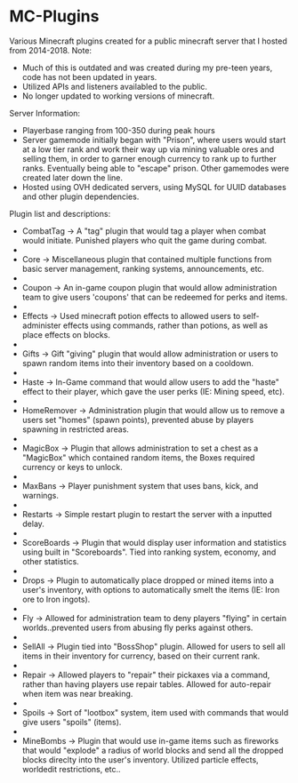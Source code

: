 # MC-Plugins
Various Minecraft plugins created for a public minecraft server that I hosted from 2014-2018.
Note:
- Much of this is outdated and was created during my pre-teen years, code has not been updated in years.
- Utilized APIs and listeners availabled to the public.
- No longer updated to working versions of minecraft.

Server Information: 
- Playerbase ranging from 100-350 during peak hours
- Server gamemode initially began with "Prison", where users would start at a low tier rank and work their way up via mining valuable ores and selling them, in order to garner enough currency to rank up to further ranks. Eventually being able to "escape" prison. Other gamemodes were created later down the line.
- Hosted using OVH dedicated servers, using MySQL for UUID databases and other plugin dependencies.

Plugin list and descriptions:
- CombatTag -> A "tag" plugin that would tag a player when combat would initiate. Punished players who quit the game during combat.
- 
- Core -> Miscellaneous plugin that contained multiple functions from basic server management, ranking systems, announcements, etc.
- 
- Coupon -> An in-game coupon plugin that would allow administration team to give users 'coupons' that can be redeemed for perks and items.
- 
- Effects -> Used minecraft potion effects to allowed users to self-administer effects using commands, rather than potions, as well as place effects on blocks.
- 
- Gifts -> Gift "giving" plugin that would allow administration or users to spawn random items into their inventory based on a cooldown.
- 
- Haste -> In-Game command that would allow users to add the "haste" effect to their player, which gave the user perks (IE: Mining speed, etc).
- 
- HomeRemover -> Administration plugin that would allow us to remove a users set "homes" (spawn points), prevented abuse by players spawning in restricted areas.
- 
- MagicBox -> Plugin that allows administration to set a chest as a "MagicBox" which contained random items, the Boxes required currency or keys to unlock.
- 
- MaxBans -> Player punishment system that uses bans, kick, and warnings.
- 
- Restarts -> Simple restart plugin to restart the server with a inputted delay.
- 
- ScoreBoards -> Plugin that would display user information and statistics using built in "Scoreboards". Tied into ranking system, economy, and other statistics.
- 
- Drops -> Plugin to automatically place dropped or mined items into a user's inventory, with options to automatically smelt the items (IE: Iron ore to Iron ingots).
- 
- Fly -> Allowed for administration team to deny players "flying" in certain worlds..prevented users from abusing fly perks against others.
- 
- SellAll -> Plugin tied into "BossShop" plugin. Allowed for users to sell all items in their inventory for currency, based on their current rank.
- 
- Repair -> Allowed players to "repair" their pickaxes via a command, rather than having players use repair tables. Allowed for auto-repair when item was near breaking.
- 
- Spoils -> Sort of "lootbox" system, item used with commands that would give users "spoils" (items).
- 
- MineBombs -> Plugin that would use in-game items such as fireworks that would "explode" a radius of world blocks and send all the dropped blocks direclty into the  user's inventory. Utilized particle effects, worldedit restrictions, etc..

